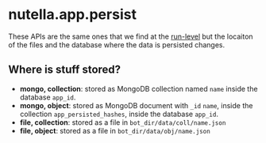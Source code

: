 # nutella.app.persist
These APIs are the same ones that we find at the [run-level](nutella.persist.md) but the locaiton of the files and the database where the data is persisted changes.

## Where is stuff stored?
- **mongo, collection**: stored as MongoDB collection named `name` inside the database `app_id`. 
- **mongo, object**: stored as MongoDB document with `_id` `name`, inside the collection `app_persisted_hashes`, inside the database `app_id`. 
- **file, collection**: stored as a file in `bot_dir/data/coll/name.json`
- **file, object**:  stored as a file in `bot_dir/data/obj/name.json`

